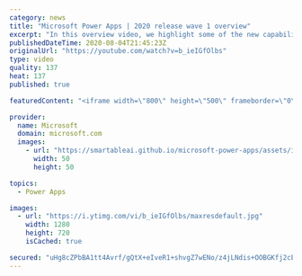 ```yaml
---
category: news
title: "Microsoft Power Apps | 2020 release wave 1 overview"
excerpt: "In this overview video, we highlight some of the new capabilities included in the latest update to Microsoft Power Apps.      Here are the capabilities covered:     UI enhancements       • Save is always visible       • Chart formatting  Grid user experience enhancements       • Conditional search  "
publishedDateTime: 2020-08-04T21:45:23Z
originalUrl: "https://youtube.com/watch?v=b_ieIGfOlbs"
type: video
quality: 137
heat: 137
published: true

featuredContent: "<iframe width=\"800\" height=\"500\" frameborder=\"0\" src=\"https://www.youtube.com/embed/b_ieIGfOlbs\" allow=\"accelerometer; autoplay; encrypted-media; gyroscope; picture-in-picture\" allowfullscreen></iframe>"

provider:
  name: Microsoft
  domain: microsoft.com
  images:
    - url: "https://smartableai.github.io/microsoft-power-apps/assets/images/organizations/microsoft.com-50x50.jpg"
      width: 50
      height: 50

topics:
  - Power Apps

images:
  - url: "https://i.ytimg.com/vi/b_ieIGfOlbs/maxresdefault.jpg"
    width: 1280
    height: 720
    isCached: true

secured: "uHg8cZPbBA1tt4Avrf/gQtX+eIveR1+shvgZ7wENo/z4jLNdis+OOBGKfj2cEDSjcEeiw+nJpyx0ZqQ4ZSwmdHDcGGj0upBDb99QmGjT2fNi/DC/+TwAe25shgBbv8YnlI+jSi9SeCVOFtEE2NuQIdEuepdYhk3fRiYNRDZ3PMqDEQUSXyItTp0ZNeura5paDMrFcxTB7tsIJJpuxf61WMOLBE37E5Ojd9JpK5yOfJRLbpPh/Xi1djEOqIqRnfHaZkrxXMMgGv/xWnKGBT8s7lLdhDH9xSz5UPvYKnWeXzQOYQO72J9BTy0hyCZYwPhiklKxBbGLLZLjDn3L64mD4IpBmygaS5dbcb2IU4MlBYhLUUTbmHuTWSYdE0LFjJTCr2cl74jfIrpQc7Eo8uh8g9D2Ggub5w8BVR6WsBTI/4tOxO1cMmgd2oxMk4eMVbFq;KZTUbWg0RhxHiSodquvs/w=="
---
```


